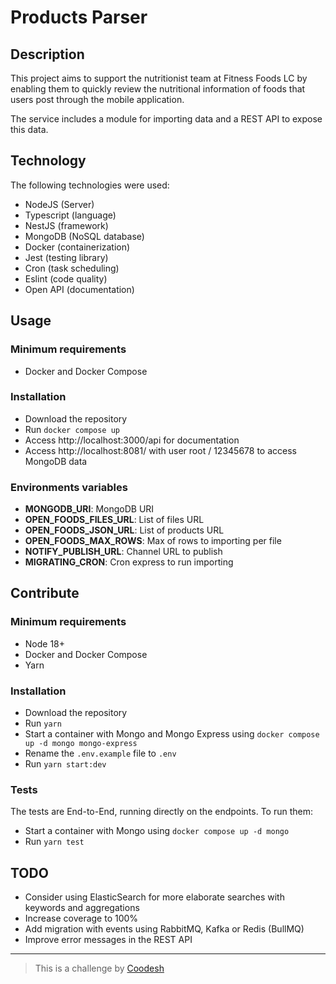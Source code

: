 # Products Parser

## Description

This project aims to support the nutritionist team at Fitness Foods LC by enabling them to quickly review the nutritional information of foods that users post through the mobile application.

The service includes a module for importing data and a REST API to expose this data.

## Technology

The following technologies were used:

- NodeJS (Server)
- Typescript (language)
- NestJS (framework)
- MongoDB (NoSQL database)
- Docker (containerization)
- Jest (testing library)
- Cron (task scheduling)
- Eslint (code quality)
- Open API (documentation)

## Usage

### Minimum requirements
- Docker and Docker Compose

### Installation
- Download the repository
- Run `docker compose up`
- Access http://localhost:3000/api for documentation
- Access http://localhost:8081/ with user root / 12345678 to access MongoDB data

### Environments variables
- **MONGODB_URI**: MongoDB URI
- **OPEN_FOODS_FILES_URL**: List of files URL
- **OPEN_FOODS_JSON_URL**: List of products URL
- **OPEN_FOODS_MAX_ROWS**: Max of rows to importing per file
- **NOTIFY_PUBLISH_URL**: Channel URL to publish
- **MIGRATING_CRON**: Cron express to run importing

## Contribute

### Minimum requirements
- Node 18+
- Docker and Docker Compose
- Yarn

### Installation
- Download the repository
- Run `yarn`
- Start a container with Mongo and Mongo Express using `docker compose up -d mongo mongo-express`
- Rename the `.env.example` file to `.env`
- Run `yarn start:dev`

### Tests
The tests are End-to-End, running directly on the endpoints. To run them:
- Start a container with Mongo using `docker compose up -d mongo`
- Run `yarn test`

## TODO

- Consider using ElasticSearch for more elaborate searches with keywords and aggregations
- Increase coverage to 100%
- Add migration with events using RabbitMQ, Kafka or Redis (BullMQ)
- Improve error messages in the REST API

-------

> This is a challenge by [Coodesh](https://coodesh.com/)
